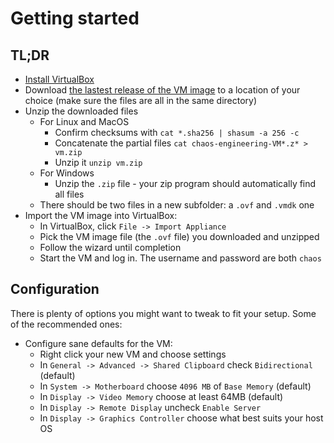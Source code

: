 # Getting started

## TL;DR

- [Install VirtualBox](https://www.virtualbox.org/wiki/Downloads)
- Download [the lastest release of the VM image](https://github.com/seeker89/chaos-engineering-in-action/releases) to a location of your choice (make sure the files are all in the same directory)
- Unzip the downloaded files
  - For Linux and MacOS
    - Confirm checksums with `cat *.sha256 | shasum -a 256 -c`
    - Concatenate the partial files `cat chaos-engineering-VM*.z* > vm.zip`
    - Unzip it `unzip vm.zip`
  - For Windows
    - Unzip the `.zip` file - your zip program should automatically find all files
  - There should be two files in a new subfolder: a `.ovf` and `.vmdk` one
- Import the VM image into VirtualBox:
  - In VirtualBox, click `File -> Import Appliance`
  - Pick the VM image file (the `.ovf` file) you downloaded and unzipped
  - Follow the wizard until completion
  - Start the VM and log in. The username and password are both `chaos`


## Configuration

There is plenty of options you might want to tweak to fit your setup. Some of the recommended ones:

- Configure sane defaults for the VM:
  - Right click your new VM and choose settings
  - In `General -> Advanced -> Shared Clipboard` check `Bidirectional` (default)
  - In `System -> Motherboard` choose `4096 MB` of `Base Memory` (default)
  - In `Display -> Video Memory` choose at least 64MB (default)
  - In `Display -> Remote Display` uncheck `Enable Server`
  - In `Display -> Graphics Controller` choose what best suits your host OS
